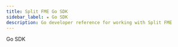 ```yaml
---
title: Split FME Go SDK
sidebar_label: ★ Go SDK
description: Go developer reference for working with Split FME
---
```

Go SDK